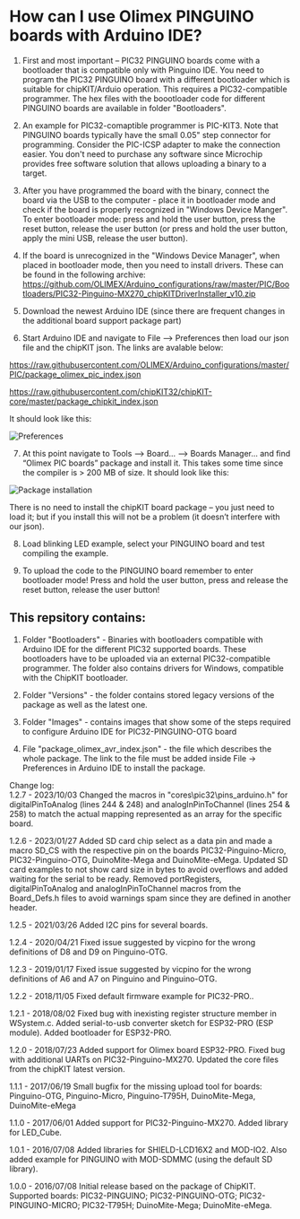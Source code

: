 # How can I use Olimex PINGUINO boards with Arduino IDE?

1. First and most important – PIC32 PINGUINO boards come with a bootloader that is compatible only with Pinguino IDE. You need to program the PIC32 PINGUINO board with a different bootloader which is suitable for chipKIT/Arduio operation. This requires a PIC32-compatible programmer. The hex files with the boootloader code for different PINGUINO boards are available in folder "Bootloaders".

2. An example for PIC32-comaptible programmer is PIC-KIT3. Note that PINGUINO boards typically have the small 0.05" step connector for programming. Consider the PIC-ICSP adapter to make the connection easier. You don't need to purchase any software since Microchip provides free software solution that allows uploading a binary to a target.

3. After you have programmed the board with the binary, connect the board via the USB to the computer - place it in bootloader mode and check if the board is properly recognized in "Windows Device Manger". To enter bootloader mode: press and hold the user button, press the reset button, release the user button (or press and hold the user button, apply the mini USB, release the user button). 

4. If the board is unrecognized in the "Windows Device Manager", when placed in bootloader mode, then you need to install drivers. These can be found in the following archive: https://github.com/OLIMEX/Arduino_configurations/raw/master/PIC/Bootloaders/PIC32-Pinguino-MX270_chipKITDriverInstaller_v10.zip 

5. Download the newest Arduino IDE (since there are frequent changes in the additional board support package part)

6. Start Arduino IDE and navigate to File –> Preferences then load our json file and the chipKIT json. The links are avalable below:

  https://raw.githubusercontent.com/OLIMEX/Arduino_configurations/master/PIC/package_olimex_pic_index.json

  https://raw.githubusercontent.com/chipKIT32/chipKIT-core/master/package_chipkit_index.json

  It should look like this:

  ![Preferences](https://raw.githubusercontent.com/OLIMEX/Arduino_configurations/master/PIC/Images/2.png)

7. At this point navigate to Tools –> Board... –> Boards Manager... and find “Olimex PIC boards” package and install it. This takes some time since the compiler is > 200 MB of size. It should look like this:

  ![Package installation](https://raw.githubusercontent.com/OLIMEX/Arduino_configurations/master/PIC/Images/4.png)

  There is no need to install the chipKIT board package – you just need to load it; but if you install this will not be a problem (it doesn’t interfere with our json).

8. Load blinking LED example, select your PINGUINO board and test compiling the example.

9. To upload the code to the PINGUINO board remember to enter bootloader mode! Press and hold the user button, press and release the reset button, release the user button! 


## This repsitory contains:

  1. Folder "Bootloaders" - Binaries with bootloaders compatible with Arduino IDE for the different PIC32 supported boards. These       bootloaders have to be uploaded via an external PIC32-compatible programmer. The folder also contains drivers for Windows, compatible with the ChipKIT bootloader.
  
  2. Folder "Versions" - the folder contains stored legacy versions of the package as well as the latest one.
  
  3. Folder "Images" - contains images that show some of the steps required to configure Arduino IDE for PIC32-PINGUINO-OTG board
  
  4. File "package_olimex_avr_index.json" - the file which describes the whole package. The link to the file must be added inside File -> Preferences in Arduino IDE to install the package.

  Change log:  
  1.2.7 - 2023/10/03
  Changed the macros in "cores\pic32\pins_arduino.h" for digitalPinToAnalog (lines 244 & 248) and analogInPinToChannel (lines 254 & 258) to match the actual mapping represented as an array for the specific board.
    
  1.2.6 - 2023/01/27
  Added SD card chip select as a data pin and made a macro SD_CS with the respective pin on the boards PIC32-Pinguino-Micro, PIC32-Pinguino-OTG, DuinoMite-Mega and DuinoMite-eMega.
  Updated SD card examples to not show card size in bytes to avoid overflows and added waiting for the serial to be ready.
  Removed portRegisters, digitalPinToAnalog and analogInPinToChannel macros from the Board_Defs.h files to avoid warnings spam since they are defined in another header.
    
  1.2.5 - 2021/03/26
  Added I2C pins for several boards.
    
  1.2.4 - 2020/04/21
  Fixed issue suggested by vicpino for the wrong definitions of D8 and D9 on Pinguino-OTG.
    
  1.2.3 - 2019/01/17
  Fixed issue suggested by vicpino for the wrong definitions of A6 and A7 on Pinguino and Pinguino-OTG.
    
  1.2.2 - 2018/11/05
  Fixed default firmware example for PIC32-PRO..
    
  1.2.1 - 2018/08/02
  Fixed bug with inexisting register structure member in WSystem.c.
  Added serial-to-usb converter sketch for ESP32-PRO (ESP module).
  Added bootloader for ESP32-PRO.
  
  1.2.0 - 2018/07/23
  Added support for Olimex board ESP32-PRO.
  Fixed bug with additional UARTs on PIC32-Pinguino-MX270.
  Updated the core files from the chipKIT latest version.
  
  1.1.1 - 2017/06/19
  Small bugfix for the missing upload tool for boards: Pinguino-OTG, Pinguino-Micro, Pinguino-T795H, DuinoMite-Mega, DuinoMite-eMega
  
  1.1.0 - 2017/06/01
  Added support for PIC32-Pinguino-MX270.
  Added library for LED_Cube.

  1.0.1 - 2016/07/08
  Added libraries for SHIELD-LCD16X2 and MOD-IO2. Also added example for PINGUINO with MOD-SDMMC (using the default SD library).  
  
  1.0.0 - 2016/07/08
  Initial release based on the package of ChipKIT. Supported boards: PIC32-PINGUINO; PIC32-PINGUINO-OTG; PIC32-PINGUINO-MICRO; PIC32-T795H; DuinoMite-Mega; DuinoMite-eMega.  
  
